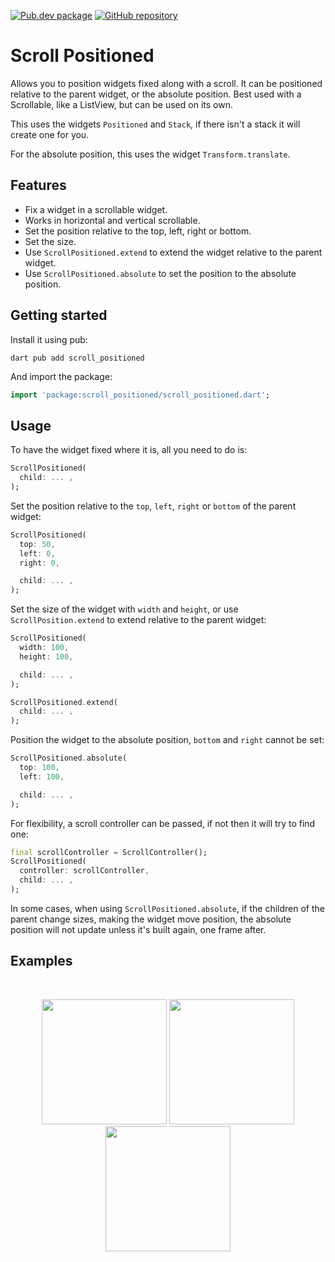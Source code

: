 [![Pub.dev package](https://img.shields.io/badge/pub.dev-scroll__positioned-blue)](https://pub.dev/packages/scroll_positioned)
[![GitHub repository](https://img.shields.io/badge/GitHub-ScrollPositioned--flutter-blue?logo=github)](https://github.com/DrafaKiller/ScrollPositioned-flutter)

# Scroll Positioned

Allows you to position widgets fixed along with a scroll. It can be positioned relative to the parent widget, or the absolute position.
Best used with a Scrollable, like a ListView, but can be used on its own.

This uses the widgets `Positioned` and `Stack`, if there isn't a stack it will create one for you.

For the absolute position, this uses the widget `Transform.translate`.

## Features

* Fix a widget in a scrollable widget.
* Works in horizontal and vertical scrollable.
* Set the position relative to the top, left, right or bottom.
* Set the size.
* Use `ScrollPositioned.extend` to extend the widget relative to the parent widget.
* Use `ScrollPositioned.absolute` to set the position to the absolute position.

## Getting started

Install it using pub:
```
dart pub add scroll_positioned
```

And import the package:
```dart
import 'package:scroll_positioned/scroll_positioned.dart';
```

## Usage

To have the widget fixed where it is, all you need to do is:

```dart
ScrollPositioned(
  child: ... ,
);
```

Set the position relative to the `top`, `left`, `right` or `bottom` of the parent widget:

```dart
ScrollPositioned(
  top: 50,
  left: 0,
  right: 0,

  child: ... ,
);
```

Set the size of the widget with `width` and `height`, or use `ScrollPosition.extend` to extend relative to the parent widget:

```dart
ScrollPositioned(
  width: 100,
  height: 100,

  child: ... ,
);

ScrollPositioned.extend(
  child: ... ,
);
```

Position the widget to the absolute position, `bottom` and `right` cannot be set:

```dart 
ScrollPositioned.absolute(
  top: 100,
  left: 100,

  child: ... ,
);
```

For flexibility, a scroll controller can be passed, if not then it will try to find one:
```dart
final scrollController = ScrollController();
ScrollPositioned(
  controller: scrollController,
  child: ... ,
);
```

In some cases, when using `ScrollPositioned.absolute`, if the children of the parent change sizes, making the widget move position, the absolute position will not update unless it's built again, one frame after.

## Examples

<br>

<p align="center">
  <img src="https://user-images.githubusercontent.com/42767829/172643871-f366b2a8-731a-4f1f-98cb-87eead37fe8a.gif" width=200>
  <img src="https://user-images.githubusercontent.com/42767829/172622987-8503d003-8c15-496a-b654-40c520441c15.gif" width=200>
  <img src="https://user-images.githubusercontent.com/42767829/172634476-7bcdf257-bb36-4530-8912-8f0d4a9dbee3.gif" width=200>
</p>